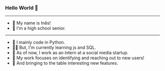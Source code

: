 ### Hello World 👋
-----


- 🥰 My name is Inês!
- 🍒 I'm a high school senior.
- ----

- 🐍 I mainly code in Python.
- 👩‍💻 But, I'm currently learning js and SQL.
- 🍉 As of now, I work as an intern at a social media startup.
- 🎯 My work focuses on identifying and reaching out to new users!
- 🙌 And bringing to the table interesting new features.

